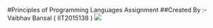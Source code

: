#Principles of Programming Languages Assignment
##Created By :- Vaibhav Bansal ( IIT2015138 )
<img src="https://img.shields.io/badge/language-C%20%20-brightgreen.svg"/>
